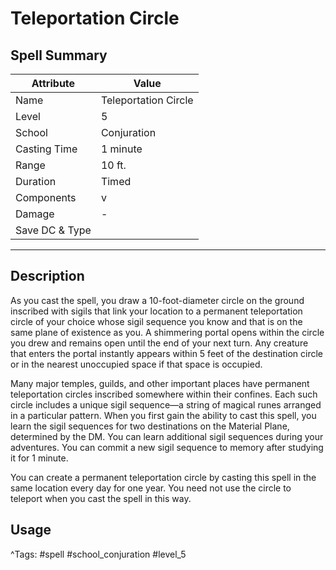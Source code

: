 # Teleportation Circle

## Spell Summary

| Attribute        | Value                  |
|------------------|------------------------|
| Name             | Teleportation Circle                 |
| Level            | 5                |
| School           | Conjuration          |
| Casting Time     | 1 minute              |
| Range            | 10 ft.            |
| Duration         | Timed             |
| Components       | v             |
| Damage           | -               |
| Save DC & Type   |              |

---

## Description

As you cast the spell, you draw a 10-foot-diameter circle on the ground inscribed with sigils that link your location to a permanent teleportation circle of your choice whose sigil sequence you know and that is on the same plane of existence as you. A shimmering portal opens within the circle you drew and remains open until the end of your next turn. Any creature that enters the portal instantly appears within 5 feet of the destination circle or in the nearest unoccupied space if that space is occupied.

Many major temples, guilds, and other important places have permanent teleportation circles inscribed somewhere within their confines. Each such circle includes a unique sigil sequence—a string of magical runes arranged in a particular pattern. When you first gain the ability to cast this spell, you learn the sigil sequences for two destinations on the Material Plane, determined by the DM. You can learn additional sigil sequences during your adventures. You can commit a new sigil sequence to memory after studying it for 1 minute.

You can create a permanent teleportation circle by casting this spell in the same location every day for one year. You need not use the circle to teleport when you cast the spell in this way.

## Usage


^Tags: #spell #school_conjuration #level_5